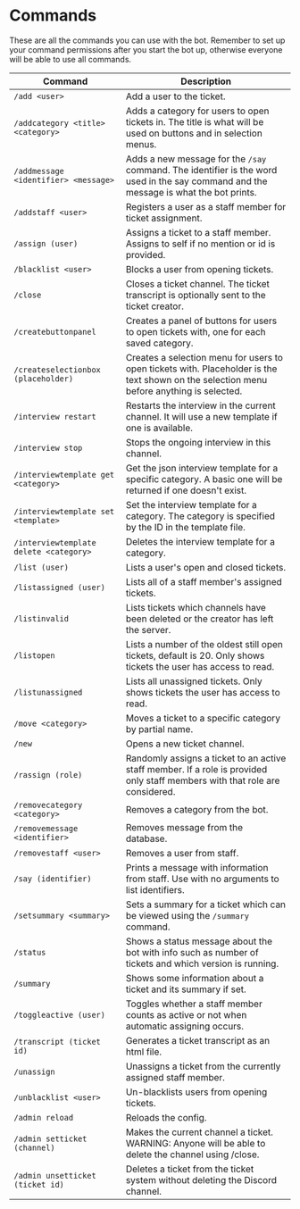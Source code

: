 # Commands
These are all the commands you can use with the bot. Remember to set up your command permissions after you start the bot up, otherwise everyone will be able to use all commands.

| Command                                | Description                                                                                                                               |
|----------------------------------------|-------------------------------------------------------------------------------------------------------------------------------------------|
| `/add <user>`                          | Add a user to the ticket.                                                                                                                 |
| `/addcategory <title> <category>`      | Adds a category for users to open tickets in. The title is what will be used on buttons and in selection menus.                           |
| `/addmessage <identifier> <message>`   | Adds a new message for the `/say` command. The identifier is the word used in the say command and the message is what the bot prints.     |
| `/addstaff <user>`                     | Registers a user as a staff member for ticket assignment.                                                                                 |
| `/assign (user)`                       | Assigns a ticket to a staff member. Assigns to self if no mention or id is provided.                                                      |
| `/blacklist <user>`                    | Blocks a user from opening tickets.                                                                                                       |
| `/close`                               | Closes a ticket channel. The ticket transcript is optionally sent to the ticket creator.                                                  |
| `/createbuttonpanel`                   | Creates a panel of buttons for users to open tickets with, one for each saved category.                                                   |
| `/createselectionbox (placeholder)`    | Creates a selection menu for users to open tickets with. Placeholder is the text shown on the selection menu before anything is selected. |
| `/interview restart`                   | Restarts the interview in the current channel. It will use a new template if one is available.                                            |
| `/interview stop`                      | Stops the ongoing interview in this channel.                                                                                              |
| `/interviewtemplate get <category>`    | Get the json interview template for a specific category. A basic one will be returned if one doesn't exist.                               |
| `/interviewtemplate set <template>`    | Set the interview template for a category. The category is specified by the ID in the template file.                                      |
| `/interviewtemplate delete <category>` | Deletes the interview template for a category.                                                                                            |
| `/list (user)`                         | Lists a user's open and closed tickets.                                                                                                   |
| `/listassigned (user)`                 | Lists all of a staff member's assigned tickets.                                                                                           |
| `/listinvalid`                         | Lists tickets which channels have been deleted or the creator has left the server.                                                        |
| `/listopen`                            | Lists a number of the oldest still open tickets, default is 20. Only shows tickets the user has access to read.                           |
| `/listunassigned`                      | Lists all unassigned tickets. Only shows tickets the user has access to read.                                                             |
| `/move <category>`                     | Moves a ticket to a specific category by partial name.                                                                                    |
| `/new`                                 | Opens a new ticket channel.                                                                                                               |
| `/rassign (role)`                      | Randomly assigns a ticket to an active staff member. If a role is provided only staff members with that role are considered.              |
| `/removecategory <category>`           | Removes a category from the bot.                                                                                                          |
| `/removemessage <identifier>`          | Removes message from the database.                                                                                                        |
| `/removestaff <user>`                  | Removes a user from staff.                                                                                                                |
| `/say (identifier)`                    | Prints a message with information from staff. Use with no arguments to list identifiers.                                                  |
| `/setsummary <summary>`                | Sets a summary for a ticket which can be viewed using the `/summary` command.                                                             |
| `/status`                              | Shows a status message about the bot with info such as number of tickets and which version is running.                                    |
| `/summary`                             | Shows some information about a ticket and its summary if set.                                                                             |
| `/toggleactive (user)`                 | Toggles whether a staff member counts as active or not when automatic assigning occurs.                                                   |
| `/transcript (ticket id)`              | Generates a ticket transcript as an html file.                                                                                            |
| `/unassign`                            | Unassigns a ticket from the currently assigned staff member.                                                                              |
| `/unblacklist <user>`                  | Un-blacklists users from opening tickets.                                                                                                 |
| `/admin reload`                        | Reloads the config.                                                                                                                       |
| `/admin setticket (channel)`           | Makes the current channel a ticket. WARNING: Anyone will be able to delete the channel using /close.                                      |
| `/admin unsetticket (ticket id)`       | Deletes a ticket from the ticket system without deleting the Discord channel.                                                             |

